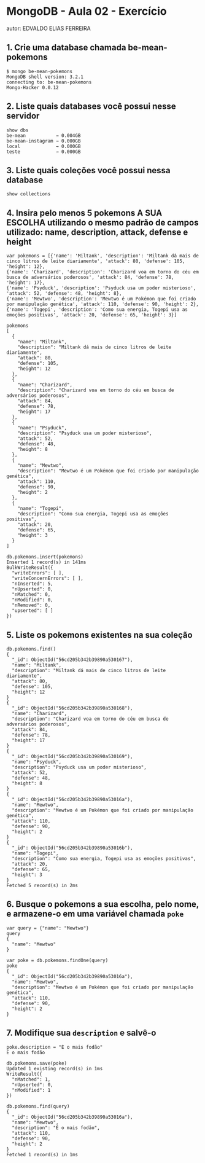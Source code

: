 # MongoDB - Aula 02 - Exercício
autor: EDVALDO ELIAS FERREIRA

## 1. Crie uma database chamada be-mean-pokemons

```
$ mongo be-mean-pokemons
MongoDB shell version: 3.2.1
connecting to: be-mean-pokemons
Mongo-Hacker 0.0.12
```

## 2. Liste quais databases você possui nesse servidor

```
show dbs
be-mean           → 0.004GB
be-mean-instagram → 0.000GB
local             → 0.000GB
teste             → 0.000GB
```
	
## 3. Liste quais coleções você possui nessa database

```
show collections
```
	
## 4. Insira pelo menos 5 pokemons A SUA ESCOLHA utilizando o mesmo padrão de campos utilizado: name, description, attack, defense e height

```
var pokemons = [{'name': 'Miltank', 'description': 'Miltank dá mais de cinco litros de leite diariamente', 'attack': 80, 'defense': 105, 'height': 12},
{'name': 'Charizard', 'description': 'Charizard voa em torno do céu em busca de adversários poderosos', 'attack': 84, 'defense': 78, 'height': 17},
{'name': 'Psyduck', 'description': 'Psyduck usa um poder misterioso', 'attack': 52, 'defense': 48, 'height': 8},
{'name': 'Mewtwo', 'description': 'Mewtwo é um Pokémon que foi criado por manipulação genética', 'attack': 110, 'defense': 90, 'height': 2},
{'name': 'Togepi', 'description': 'Como sua energia, Togepi usa as emoções positivas', 'attack': 20, 'defense': 65, 'height': 3}]
```

```
pokemons
[
  {
	"name": "Miltank",
	"description": "Miltank dá mais de cinco litros de leite diariamente",
	"attack": 80,
	"defense": 105,
	"height": 12
  },
  {
	"name": "Charizard",
	"description": "Charizard voa em torno do céu em busca de adversários poderosos",
	"attack": 84,
	"defense": 78,
	"height": 17
  },
  {
	"name": "Psyduck",
	"description": "Psyduck usa um poder misterioso",
	"attack": 52,
	"defense": 48,
	"height": 8
  },
  {
	"name": "Mewtwo",
	"description": "Mewtwo é um Pokémon que foi criado por manipulação genética",
	"attack": 110,
	"defense": 90,
	"height": 2
  },
  {
	"name": "Togepi",
	"description": "Como sua energia, Togepi usa as emoções positivas",
	"attack": 20,
	"defense": 65,
	"height": 3
  }
]
```

```
db.pokemons.insert(pokemons)
Inserted 1 record(s) in 141ms
BulkWriteResult({
  "writeErrors": [ ],
  "writeConcernErrors": [ ],
  "nInserted": 5,
  "nUpserted": 0,
  "nMatched": 0,
  "nModified": 0,
  "nRemoved": 0,
  "upserted": [ ]
})
```

## 5. Liste os pokemons existentes na sua coleção

```
db.pokemons.find()
{
  "_id": ObjectId("56cd205b342b39890a530167"),
  "name": "Miltank",
  "description": "Miltank dá mais de cinco litros de leite diariamente",
  "attack": 80,
  "defense": 105,
  "height": 12
}
{
  "_id": ObjectId("56cd205b342b39890a530168"),
  "name": "Charizard",
  "description": "Charizard voa em torno do céu em busca de adversários poderosos",
  "attack": 84,
  "defense": 78,
  "height": 17
}
{
  "_id": ObjectId("56cd205b342b39890a530169"),
  "name": "Psyduck",
  "description": "Psyduck usa um poder misterioso",
  "attack": 52,
  "defense": 48,
  "height": 8
}
{
  "_id": ObjectId("56cd205b342b39890a53016a"),
  "name": "Mewtwo",
  "description": "Mewtwo é um Pokémon que foi criado por manipulação genética",
  "attack": 110,
  "defense": 90,
  "height": 2
}
{
  "_id": ObjectId("56cd205b342b39890a53016b"),
  "name": "Togepi",
  "description": "Como sua energia, Togepi usa as emoções positivas",
  "attack": 20,
  "defense": 65,
  "height": 3
}
Fetched 5 record(s) in 2ms
```

## 6. Busque o pokemons a sua escolha, pelo nome, e armazene-o em uma variável chamada `poke`

```
var query = {"name": "Mewtwo"}
query
{
  "name": "Mewtwo"
}
```

```
var poke = db.pokemons.findOne(query)
poke
{
  "_id": ObjectId("56cd205b342b39890a53016a"),
  "name": "Mewtwo",
  "description": "Mewtwo é um Pokémon que foi criado por manipulação genética",
  "attack": 110,
  "defense": 90,
  "height": 2
}
```

## 7. Modifique sua `description` e salvê-o
```
poke.description = "É o mais fodão"
É o mais fodão
```

```
db.pokemons.save(poke)
Updated 1 existing record(s) in 1ms
WriteResult({
  "nMatched": 1,
  "nUpserted": 0,
  "nModified": 1
})
```

```
db.pokemons.find(query)
{
  "_id": ObjectId("56cd205b342b39890a53016a"),
  "name": "Mewtwo",
  "description": "É o mais fodão",
  "attack": 110,
  "defense": 90,
  "height": 2
}
Fetched 1 record(s) in 1ms
```
